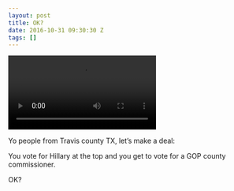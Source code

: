 ```yaml
---
layout: post
title: OK?
date: 2016-10-31 09:30:30 Z
tags: []
---
```

<video autoplay="autoplay" controls="controls"><source src="https://m.youtube.com/watch?feature=youtu.be&v=wzjRwNUQDRU"></video>

Yo people from Travis county TX, let’s make a deal:

You vote for Hillary at the top and you get to vote for a GOP county commissioner.

OK?
